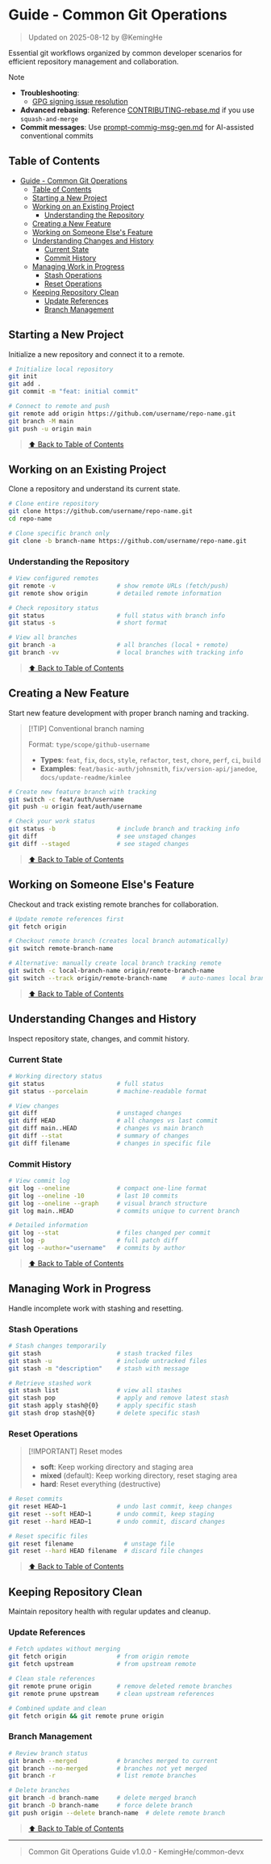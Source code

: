 # Guide - Common Git Operations

> Updated on 2025-08-12 by @KemingHe

Essential git workflows organized by common developer scenarios for efficient repository management and collaboration.

> [!NOTE]
>
> - **Troubleshooting**:
>   - [GPG signing issue resolution](../troubleshooting/troubleshooting-gpg-signing-lock-issue.md)
> - **Advanced rebasing**: Reference [CONTRIBUTING-rebase.md](../CONTRIBUTING-rebase.md) if you use `squash-and-merge`
> - **Commit messages**: Use [prompt-commig-msg-gen.md](../prompts/prompt-commit-msg-gen.md) for AI-assisted conventional commits

## Table of Contents

- [Guide - Common Git Operations](#guide---common-git-operations)
  - [Table of Contents](#table-of-contents)
  - [Starting a New Project](#starting-a-new-project)
  - [Working on an Existing Project](#working-on-an-existing-project)
    - [Understanding the Repository](#understanding-the-repository)
  - [Creating a New Feature](#creating-a-new-feature)
  - [Working on Someone Else's Feature](#working-on-someone-elses-feature)
  - [Understanding Changes and History](#understanding-changes-and-history)
    - [Current State](#current-state)
    - [Commit History](#commit-history)
  - [Managing Work in Progress](#managing-work-in-progress)
    - [Stash Operations](#stash-operations)
    - [Reset Operations](#reset-operations)
  - [Keeping Repository Clean](#keeping-repository-clean)
    - [Update References](#update-references)
    - [Branch Management](#branch-management)

## Starting a New Project

Initialize a new repository and connect it to a remote.

```bash
# Initialize local repository
git init
git add .
git commit -m "feat: initial commit"

# Connect to remote and push
git remote add origin https://github.com/username/repo-name.git
git branch -M main
git push -u origin main
```

> [⬆ Back to Table of Contents](#table-of-contents)

## Working on an Existing Project

Clone a repository and understand its current state.

```bash
# Clone entire repository
git clone https://github.com/username/repo-name.git
cd repo-name

# Clone specific branch only
git clone -b branch-name https://github.com/username/repo-name.git
```

### Understanding the Repository

```bash
# View configured remotes
git remote -v                 # show remote URLs (fetch/push)
git remote show origin        # detailed remote information

# Check repository status
git status                    # full status with branch info
git status -s                 # short format

# View all branches
git branch -a                 # all branches (local + remote)
git branch -vv                # local branches with tracking info
```

> [⬆ Back to Table of Contents](#table-of-contents)

## Creating a New Feature

Start new feature development with proper branch naming and tracking.

> [!TIP] Conventional branch naming
>
> Format: `type/scope/github-username`
>
> - **Types**: `feat`, `fix`, `docs`, `style`, `refactor`, `test`, `chore`, `perf`, `ci`, `build`
> - **Examples**: `feat/basic-auth/johnsmith`, `fix/version-api/janedoe`, `docs/update-readme/kimlee`

```bash
# Create new feature branch with tracking
git switch -c feat/auth/username
git push -u origin feat/auth/username

# Check your work status
git status -b                 # include branch and tracking info
git diff                      # see unstaged changes
git diff --staged             # see staged changes
```

> [⬆ Back to Table of Contents](#table-of-contents)

## Working on Someone Else's Feature

Checkout and track existing remote branches for collaboration.

```bash
# Update remote references first
git fetch origin

# Checkout remote branch (creates local branch automatically)
git switch remote-branch-name

# Alternative: manually create local branch tracking remote
git switch -c local-branch-name origin/remote-branch-name
git switch --track origin/remote-branch-name    # auto-names local branch
```

> [⬆ Back to Table of Contents](#table-of-contents)

## Understanding Changes and History

Inspect repository state, changes, and commit history.

### Current State

```bash
# Working directory status
git status                    # full status
git status --porcelain        # machine-readable format

# View changes
git diff                      # unstaged changes
git diff HEAD                 # all changes vs last commit
git diff main..HEAD           # changes vs main branch
git diff --stat               # summary of changes
git diff filename             # changes in specific file
```

### Commit History

```bash
# View commit log
git log --oneline             # compact one-line format
git log --oneline -10         # last 10 commits
git log --oneline --graph     # visual branch structure
git log main..HEAD            # commits unique to current branch

# Detailed information
git log --stat                # files changed per commit
git log -p                    # full patch diff
git log --author="username"   # commits by author
```

> [⬆ Back to Table of Contents](#table-of-contents)

## Managing Work in Progress

Handle incomplete work with stashing and resetting.

### Stash Operations

```bash
# Stash changes temporarily
git stash                     # stash tracked files
git stash -u                  # include untracked files
git stash -m "description"    # stash with message

# Retrieve stashed work
git stash list                # view all stashes
git stash pop                 # apply and remove latest stash
git stash apply stash@{0}     # apply specific stash
git stash drop stash@{0}      # delete specific stash
```

### Reset Operations

> [!IMPORTANT] Reset modes
>
> - **soft**: Keep working directory and staging area
> - **mixed** (default): Keep working directory, reset staging area
> - **hard**: Reset everything (destructive)

```bash
# Reset commits
git reset HEAD~1              # undo last commit, keep changes
git reset --soft HEAD~1       # undo commit, keep staging
git reset --hard HEAD~1       # undo commit, discard changes

# Reset specific files
git reset filename              # unstage file
git reset --hard HEAD filename  # discard file changes
```

> [⬆ Back to Table of Contents](#table-of-contents)

## Keeping Repository Clean

Maintain repository health with regular updates and cleanup.

### Update References

```bash
# Fetch updates without merging
git fetch origin              # from origin remote
git fetch upstream            # from upstream remote

# Clean stale references
git remote prune origin       # remove deleted remote branches
git remote prune upstream     # clean upstream references

# Combined update and clean
git fetch origin && git remote prune origin
```

### Branch Management

```bash
# Review branch status
git branch --merged           # branches merged to current
git branch --no-merged        # branches not yet merged
git branch -r                 # list remote branches

# Delete branches
git branch -d branch-name     # delete merged branch
git branch -D branch-name     # force delete branch
git push origin --delete branch-name  # delete remote branch
```

> [⬆ Back to Table of Contents](#table-of-contents)

---

> Common Git Operations Guide v1.0.0 - KemingHe/common-devx
